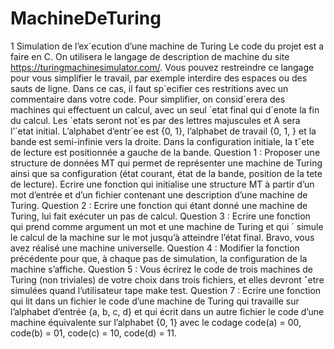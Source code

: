 # MachineDeTuring

   1 Simulation de l’ex´ecution d’une machine de Turing
Le code du projet est a faire en C.
On utilisera le langage de description de machine du site https://turingmachinesimulator.com/. Vous
pouvez restreindre ce langage pour vous simplifier le travail, par exemple interdire des espaces ou des sauts de
ligne. Dans ce cas, il faut sp´ecifier ces restritions avec un commentaire dans votre code.
Pour simplifier, on consid´erera des machines qui effectuent un calcul, avec un seul ´etat final qui d´enote la
fin du calcul. Les ´etats seront not´es par des lettres majuscules et A sera l’´etat initial. L’alphabet d’entr´ee est
{0, 1}, l’alphabet de travail {0, 1, } et la bande est semi-infinie vers la droite. Dans la configuration initiale, la
tˆete de lecture est positionnée a gauche de la bande.
           Question 1 : Proposer une structure de données MT qui permet de représenter une machine de Turing
ainsi que sa configuration (état courant, état de la bande, position de la tete de lecture). Ecrire une fonction 
qui initialise une structure MT à partir d’un mot d’entrée et d’un fichier contenant une description d’une
machine de Turing.
            Question 2 : Ecrire une fonction qui étant donné une machine de Turing, lui fait exécuter un pas de
calcul.
            Question 3 : Ecrire une fonction qui prend comme argument un mot et une machine de Turing et qui ´
simule le calcul de la machine sur le mot jusqu’à atteindre l’état final. Bravo, vous avez réalisé une machine
universelle.
            Question 4 : Modifier la fonction précédente pour que, à chaque pas de simulation, la configuration de
la machine s’affiche.
            Question 5 : Vous écrirez le code de trois machines de Turing (non triviales) de votre choix dans trois
fichiers, et elles devront ˆetre simulées quand l’utilisateur tape make test.
            Question 7 : Ecrire une fonction qui lit dans un fichier le code d’une machine de Turing qui travaille 
sur l’alphabet d’entrée {a, b, c, d} et qui écrit dans un autre fichier le code d’une machine équivalente sur
l’alphabet {0, 1} avec le codage code(a) = 00, code(b) = 01, code(c) = 10, code(d) = 11.
